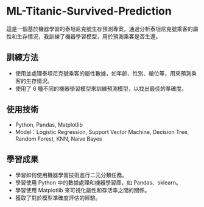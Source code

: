 # ML-Titanic-Survived-Prediction

這是一個基於機器學習的泰坦尼克號生存預測專案，通過分析泰坦尼克號乘客的屬性和生存情況，我訓練了機器學習模型，用於預測乘客是否生還。

## 訓練方法

- 使用並處理泰坦尼克號乘客的屬性數據，如年齡、性別、艙位等，用來預測乘客的生存情況。
- 使用了 6 種不同的機器學習模型來訓練預測模型，以找出最佳的準確度。

## 使用技術

- Python, Pandas, Matplotlib
- Model：Logistic Regression, Support Vector Machine, Decision Tree, Random Forest, KNN, Naive Bayes

## 學習成果

- 學習如何使用機器學習技術進行二元分類任務。
- 學習使用 Python 中的數據處理和機器學習庫，如 Pandas、sklearn。
- 學習使用 Matplotlib 來可視化屬性和存活率之間的關係。
- 獲取了對於模型準確度評估的經驗。
